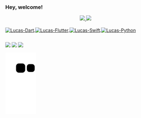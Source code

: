 ### Hey, welcome!

<div align="center">
  <a href="https://instagram.com/luc.boz">
  <img height="160em" src="https://github-readme-stats.vercel.app/api?username=bozlucas&show_icons=true&theme=dark&include_all_commits=true&count_private=true"/>
  <img height="160em" src="https://github-readme-stats.vercel.app/api/top-langs/?username=bozlucas&layout=compact&langs_count=7&theme=dark"/>
</div>
  <div style="display: inline_block"><br>
  <img align="center" alt="Lucas-Dart" height="28" width="94" src="https://img.shields.io/badge/Dart-0175C2?style=for-the-badge&logo=dart&logoColor=white">
  <img align="center" alt="Lucas-Flutter" height="28" width="94" src="https://img.shields.io/badge/Flutter-02569B?style=for-the-badge&logo=flutter&logoColor=white">
  <img align="center" alt="Lucas-Swift" height="28" width="94" src="https://img.shields.io/badge/Swift-FA7343?style=for-the-badge&logo=swift&logoColor=white">
  <img align="center" alt="Lucas-Python" height="28" width="94" src="https://img.shields.io/badge/Python-14354C?style=for-the-badge&logo=python&logoColor=white">
</div> 
  
  ##
  
<div> 
  <a href="https://instagram.com/luc.boz" target="_blank"><img src="https://img.shields.io/badge/-Instagram-%23E4405F?style=for-the-badge&logo=instagram&logoColor=white" target="_blank"></a>
  <a href = "mailto:lucas@lucasboz.com"><img src="https://img.shields.io/badge/Gmail-D14836?style=for-the-badge&logo=gmail&logoColor=white" target="_blank"></a>
  <a href="https://www.linkedin.com/in/lucas-camargo-88264a22b" target="_blank"><img src="https://img.shields.io/badge/-LinkedIn-%230077B5?style=for-the-badge&logo=linkedin&logoColor=white" target="_blank"></a> 
 
 ![Snake animation](https://github.com/bozlucas/bozlucas/blob/output/github-contribution-grid-snake.svg)
 
</div>
